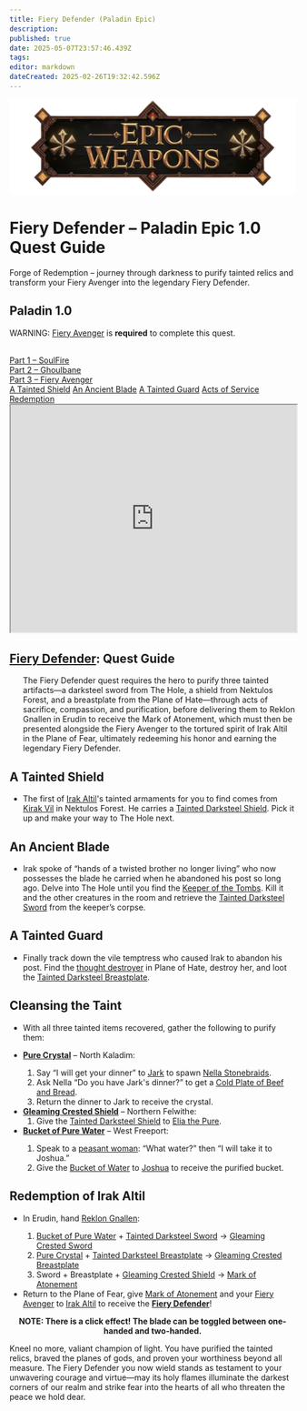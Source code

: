 ```yaml
---
title: Fiery Defender (Paladin Epic)
description: 
published: true
date: 2025-05-07T23:57:46.439Z
tags: 
editor: markdown
dateCreated: 2025-02-26T19:32:42.596Z
---
```


<!-- ───────────── Paladin Epic 1.0 – Fiery Defender ───────────── -->
<div class="page-container">

  <!-- Header ------------------------------------------------------- -->
  <div class="hero-card">
    <img src="/epicweapons.webp" alt="Epic Paladin Weapons Banner" class="hero-img">
    <h1 class="hero-title">Fiery Defender – Paladin Epic&nbsp;1.0 Quest Guide</h1>
    <p class="hero-sub">Forge of Redemption – journey through darkness to purify tainted relics and transform your Fiery Avenger into the legendary Fiery Defender.</p>
  </div>

  <!-- Original top-level heading kept intact ----------------------- -->
  <h2 id="top" class="quest-card">Paladin 1.0</h2>

  <!-- EPIC WARNING (verbatim) ------------------------------------- -->
  <div class="epic-warning">
    <p>WARNING: <a href="https://eqdb.net/item/detail/11050">Fiery Avenger</a> is <b>required</b> to complete this quest.</p><br>
    <a href="https://wiki.heroesjourneyemu.com/en/equipment-guide/epics/soulfire">Part&nbsp;1 – SoulFire</a><br>
    <a href="https://wiki.heroesjourneyemu.com/en/equipment-guide/epics/pal-epic/ghoulbane">Part&nbsp;2 – Ghoulbane</a><br>
    <a href="https://wiki.heroesjourneyemu.com/en/equipment-guide/epics/pal-epic/fiery-avenger">Part&nbsp;3 – Fiery Avenger</a>
  </div>

  <!-- Quick-Nav ---------------------------------------------------- -->
  <nav class="toc-nav">
    <a href="#shield">A Tainted Shield</a>
    <a href="#sword">An Ancient Blade</a>
    <a href="#bp">A Tainted Guard</a>
    <a href="#legwork">Acts of Service</a>
    <a href="#final">Redemption</a>
  </nav>

  <!-- Item Preview ------------------------------------------------- -->
  <iframe src="https://eqdb.net/item/detail/11050" width="100%" height="400"></iframe>

  <!-- Intro -------------------------------------------------------- -->
  <div class="quest-card" id="intro">
<h2><a href="https://eqdb.net/item/detail/11050">Fiery Defender</a>: Quest Guide</h2>
<ul>
  The Fiery Defender quest requires the hero to purify three tainted artifacts—a darksteel sword from The Hole, a shield from Nektulos Forest, and a breastplate from the Plane of Hate—through acts of sacrifice, compassion, and purification, before delivering them to Reklon Gnallen in Erudin to receive the Mark of Atonement, which must then be presented alongside the Fiery Avenger to the tortured spirit of Irak Altil in the Plane of Fear, ultimately redeeming his honor and earning the legendary Fiery Defender.
</ul>
  </div>

  <!-- ────────── A Tainted Shield ────────── -->
  <div class="quest-card" id="shield">
<h2>A Tainted Shield</h2>
<ul>
  <li>The first of <a href="https://eqdb.net/npc/detail/72078">Irak Altil</a>'s tainted armaments for you to find comes from <a href="https://eqdb.net/npc/detail/25301">Kirak Vil</a> in Nektulos Forest. He carries a <a href="https://eqdb.net/item/detail/29002">Tainted Darksteel Shield</a>. Pick it up and make your way to The Hole next.</li>
</ul>
  </div>

  <!-- ────────── An Ancient Blade ────────── -->
  <div class="quest-card" id="sword">
<h2>An Ancient Blade</h2>
<ul>
  <li>Irak spoke of “hands of a twisted brother no longer living” who now possesses the blade he carried when he abandoned his post so long ago. Delve into The Hole until you find the <a href="https://eqdb.net/npc/detail/39116">Keeper of the Tombs</a>. Kill it and the other creatures in the room and retrieve the <a href="https://eqdb.net/item/detail/29000">Tainted Darksteel Sword</a> from the keeper’s corpse.</li>
</ul>
  </div>

  <!-- ────────── A Tainted Guard ────────── -->
  <div class="quest-card" id="bp">
<h2>A Tainted Guard</h2>
<ul>
  <li>Finally track down the vile temptress who caused Irak to abandon his post. Find the <a href="https://eqdb.net/npc/detail/186150">thought destroyer</a> in Plane of Hate, destroy her, and loot the <a href="https://eqdb.net/item/detail/29001">Tainted Darksteel Breastplate</a>.</li>
</ul>
  </div>

  <!-- ────────── Cleansing the Taint ────────── -->
  <div class="quest-card" id="legwork">
<h2>Cleansing the Taint</h2>
<ul>
  <li>With all three tainted items recovered, gather the following to purify them:</li>
</ul>
<ul>
  <li><strong><a href="https://eqdb.net/item/detail/29006">Pure Crystal</a></strong> – North Kaladim:</li>
  <ol>
    <li>Say “I will get your dinner” to <a href="https://eqdb.net/npc/detail/67056">Jark</a> to spawn <a href="https://eqdb.net/npc/detail/67090">Nella Stonebraids</a>.</li>
    <li>Ask Nella “Do you have Jark's dinner?” to get a <a href="https://eqdb.net/item/detail/29007">Cold Plate of Beef and Bread</a>.</li>
    <li>Return the dinner to Jark to receive the crystal.</li>
  </ol>

  <li><strong><a href="https://eqdb.net/item/detail/29005">Gleaming Crested Shield</a></strong> – Northern Felwithe:<br>
      <ol><li>Give the <a href="https://eqdb.net/item/detail/29002">Tainted Darksteel Shield</a> to <a href="https://eqdb.net/npc/detail/61013">Elia the Pure</a>.</li></ol></li>

  <li><strong><a href="https://eqdb.net/item/detail/29009">Bucket of Pure Water</a></strong> – West Freeport:</li>
  <ol>
    <li>Speak to a <a href="https://eqdb.net/npc/detail/9122">peasant woman</a>: “What water?” then “I will take it to Joshua.”</li>
    <li>Give the <a href="https://eqdb.net/item/detail/29008">Bucket of Water</a> to <a href="https://eqdb.net/npc/detail/9121">Joshua</a> to receive the purified bucket.</li>
  </ol>
</ul>
  </div>

  <!-- ────────── Redemption ────────── -->
  <div class="quest-card final" id="final">
<h2>Redemption of Irak Altil</h2>
<ul>
  <li>In Erudin, hand <a href="https://eqdb.net/npc/detail/24044">Reklon Gnallen</a>:</li>
  <ol>
    <li><a href="https://eqdb.net/item/detail/29009">Bucket of Pure Water</a> + <a href="https://eqdb.net/item/detail/29000">Tainted Darksteel Sword</a> → <a href="https://eqdb.net/item/detail/29003">Gleaming Crested Sword</a></li>
    <li><a href="https://eqdb.net/item/detail/29006">Pure Crystal</a> + <a href="https://eqdb.net/item/detail/29001">Tainted Darksteel Breastplate</a> → <a href="https://eqdb.net/item/detail/29004">Gleaming Crested Breastplate</a></li>
    <li>Sword + Breastplate + <a href="https://eqdb.net/item/detail/29005">Gleaming Crested Shield</a> → <a href="https://eqdb.net/item/detail/29010">Mark of Atonement</a></li>
  </ol>
  <li>Return to the Plane of Fear, give <a href="https://eqdb.net/item/detail/29010">Mark of Atonement</a> and your <a href="https://eqdb.net/item/detail/11050">Fiery Avenger</a> to <a href="https://eqdb.net/npc/detail/72078">Irak Altil</a> to receive the <strong><a href="https://eqdb.net/item/detail/11050">Fiery Defender</a></strong>!</li>
</ul>
<p><b><center>NOTE: There is a click effect! The blade can be toggled between one-handed and two-handed.</center></b></p>
  </div>

  <p class="reward">Kneel no more, valiant champion of light. You have purified the tainted relics, braved the planes of gods, and proven your worthiness beyond all measure. The Fiery Defender you now wield stands as testament to your unwavering courage and virtue—may its holy flames illuminate the darkest corners of our realm and strike fear into the hearts of all who threaten the peace we hold dear.</p>

</div>
